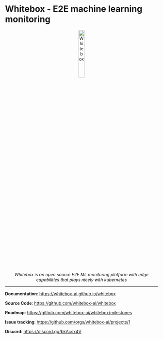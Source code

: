 # Whitebox - E2E machine learning monitoring

<p align="center">
  <a href="https://whitebox-ai.github.io/whitebox">
    <img src="https://whitebox-ai.github.io/whitebox/img/logo.svg" alt="Whitebox" width="20%">
  </a>
</p>
<p align="center">
    <em>Whitebox is an open source E2E ML monitoring platform with edge capabilities that plays nicely with kubernetes
</em>
</p>

---

**Documentation**: <a href="https://whitebox-ai.github.io/whitebox/" target="_blank">https://whitebox-ai.github.io/whitebox</a>

**Source Code**: <a href="https://github.com/whitebox-ai/whitebox" target="_blank">https://github.com/whitebox-ai/whitebox</a>

**Roadmap**: <a href="https://github.com/whitebox-ai/whitebox/milestones" target="_blank">https://github.com/whitebox-ai/whitebox/milestones</a>

**Issue tracking**: <a href="https://github.com/orgs/whitebox-ai/projects/1" target="_blank">https://github.com/orgs/whitebox-ai/projects/1</a>

**Discord**: <a href="https://discord.gg/bkAcsx4V" target="_blank">https://discord.gg/bkAcsx4V</a>
